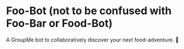 # Foo-Bot (not to be confused with Foo-Bar or Food-Bot)
A GroupMe bot to collaboratively discover your next food-adventure. 🍟 
